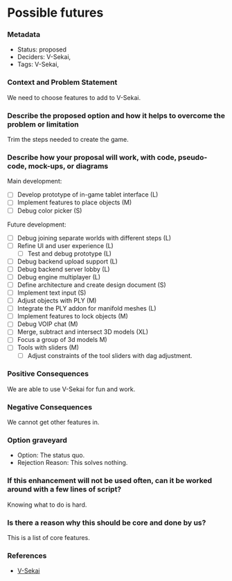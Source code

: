 # Possible futures

### Metadata

- Status: proposed <!-- draft | proposed | rejected | accepted | deprecated | superseded by -->
- Deciders: V-Sekai,
- Tags: V-Sekai,


### Context and Problem Statement

We need to choose features to add to V-Sekai.

### Describe the proposed option and how it helps to overcome the problem or limitation

Trim the steps needed to create the game.

### Describe how your proposal will work, with code, pseudo-code, mock-ups, or diagrams

Main development:

- [ ]  Develop prototype of in-game tablet interface (L)
  - [ ] Implement features to place objects (M)
  - [ ] Debug color picker (S)

Future development:

- [ ] Debug joining separate worlds with different steps (L)
- [ ] Refine UI and user experience (L)
  - [ ] Test and debug prototype (L)
- [ ] Debug backend upload support (L)
- [ ] Debug backend server lobby (L)
- [ ] Debug engine multiplayer (L)
- [ ] Define architecture and create design document (S)
- [ ] Implement text input (S)
- [ ] Adjust objects with PLY (M)
- [ ] Integrate the PLY addon for manifold meshes (L)
- [ ] Implement features to lock objects (M)
- [ ] Debug VOIP chat (M)
- [ ] Merge, subtract and intersect 3D models (XL)
- [ ] Focus a group of 3d models M)
- [ ] Tools with sliders (M)
  - [ ] Adjust constraints of the tool sliders with dag adjustment.

### Positive Consequences

We are able to use V-Sekai for fun and work.

### Negative Consequences

We cannot get other features in.

### Option graveyard

- Option: The status quo. <!-- List the proposed options no longer open for consideration. -->
- Rejection Reason: This solves nothing. <!-- List the reasons for the rejection: (the bad traits) -->


### If this enhancement will not be used often, can it be worked around with a few lines of script?

Knowing what to do is hard.

### Is there a reason why this should be core and done by us?

This is a list of core features.

### References

- [V-Sekai](https://v-sekai.org/)
